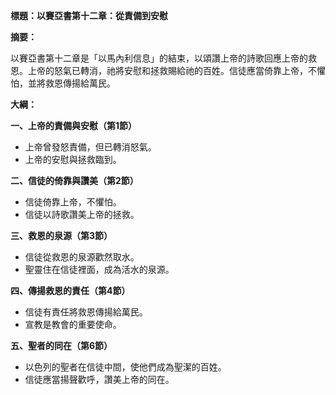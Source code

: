 **標題：以賽亞書第十二章：從責備到安慰**

**摘要：**

以賽亞書第十二章是「以馬內利信息」的結束，以頌讚上帝的詩歌回應上帝的救恩。上帝的怒氣已轉消，祂將安慰和拯救賜給祂的百姓。信徒應當倚靠上帝，不懼怕，並將救恩傳揚給萬民。

**大綱：**

**一、上帝的責備與安慰（第1節）**
* 上帝曾發怒責備，但已轉消怒氣。
* 上帝的安慰與拯救臨到。

**二、信徒的倚靠與讚美（第2節）**
* 信徒倚靠上帝，不懼怕。
* 信徒以詩歌讚美上帝的拯救。

**三、救恩的泉源（第3節）**
* 信徒從救恩的泉源歡然取水。
* 聖靈住在信徒裡面，成為活水的泉源。

**四、傳揚救恩的責任（第4節）**
* 信徒有責任將救恩傳揚給萬民。
* 宣教是教會的重要使命。

**五、聖者的同在（第6節）**
* 以色列的聖者在信徒中間，使他們成為聖潔的百姓。
* 信徒應當揚聲歡呼，讚美上帝的同在。